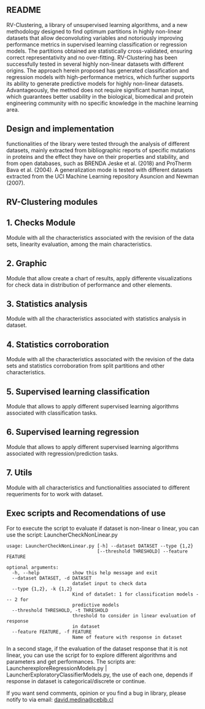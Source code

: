 ## README

RV-Clustering, a library of unsupervised learning algorithms, and a new methodology designed to find optimum partitions in highly non-linear datasets that allow deconvoluting variables and notoriously improving performance metrics in supervised learning classification or regression models.  The partitions obtained are statistically cross-validated,
ensuring correct representativity and no over-fitting. RV-Clustering has been successfully tested in several highly non-linear datasets with different origins. The approach herein proposed has generated classification and regression models with high-performance metrics, which further supports its ability to generate predictive models for highly non-linear datasets. Advantageously, the method does not require significant human input, which guarantees better usability in the biological, biomedical and protein engineering community with no specific knowledge in the machine learning area.

## Design and implementation

functionalities of the library were tested through the analysis of different datasets, mainly extracted from bibliographic reports of specific mutations in proteins and the effect they have on their properties and stability, and from open databases, such as BRENDA Jeske et al. (2018) and ProTherm Bava et al. (2004). A generalization mode is tested with different datasets extracted from the UCI Machine Learning repository Asuncion and Newman (2007).

## RV-Clustering modules


## 1. Checks Module

Module with all the characteristics associated with the revision of the data sets, linearity evaluation, among the main characteristics.

## 2. Graphic

Module that allow create a chart of results, apply differente visualizations for check data in distribution of performance and other elements.

## 3. Statistics analysis

Module with all the characteristics associated with statistics analysis in dataset.

## 4. Statistics corroboration

Module with all the characteristics associated with the revision of the data sets and statistics corroboration from split partitions and other characteristics.

## 5. Supervised learning classification

Module that allows to apply different supervised learning algorithms associated with classification tasks.

## 6. Supervised learning regression

Module that allows to apply different supervised learning algorithms associated with regression/prediction tasks.

## 7. Utils

Module with all characteristics  and functionalities associated to different requeriments for to work with dataset.

## Exec scripts and Recomendations of use

For to execute the script to evaluate if dataset is non-linear o linear, you can use the script: LauncherCheckNonLinear.py

```
usage: LauncherCheckNonLinear.py [-h] --dataset DATASET --type {1,2}
                                 [--threshold THRESHOLD] --feature FEATURE

optional arguments:
  -h, --help            show this help message and exit
  --dataset DATASET, -d DATASET
                        dataSet input to check data
  --type {1,2}, -k {1,2}
                        Kind of dataSet: 1 for classification models --- 2 for
                        predictive models
  --threshold THRESHOLD, -t THRESHOLD
                        threshold to consider in linear evaluation of response
                        in dataset
  --feature FEATURE, -f FEATURE
                        Name of feature with response in dataset
```

In a second stage, if the evaluation of the dataset response that it is not linear, you can use the script for to explore different algorithms and parameters and
get performances. The scripts are: LauncherexploreRegressionModels.py | LauncherExploratoryClassifierModels.py, the use of each one, depends if response in dataset is
categorical/discrete or continue.



If you want send comments, opinion or you find a bug in library, please notify to via email: david.medina@cebib.cl
